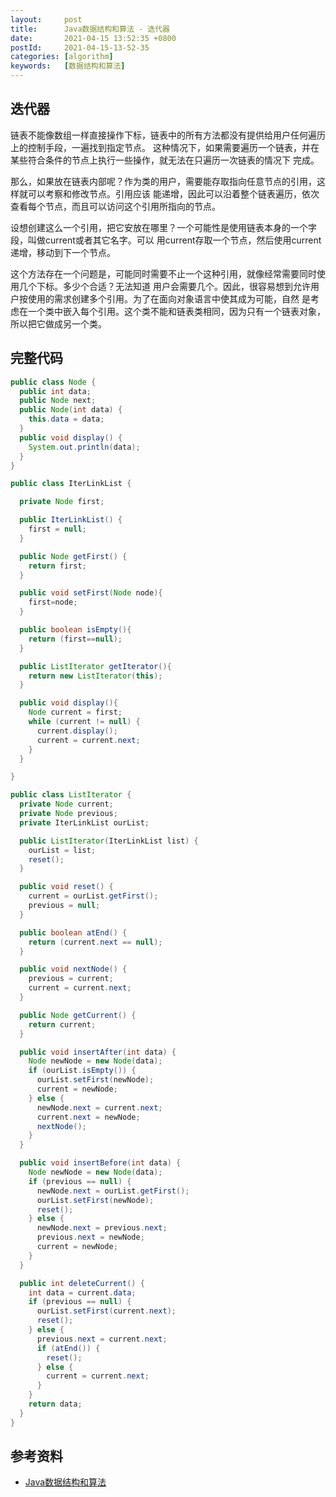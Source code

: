 ```yaml
---
layout:     post
title:      Java数据结构和算法 - 迭代器
date:       2021-04-15 13:52:35 +0800
postId:     2021-04-15-13-52-35
categories: [algorithm]
keywords:   [数据结构和算法]
---
```


## 迭代器
链表不能像数组一样直接操作下标，链表中的所有方法都没有提供给用户任何遍历上的控制手段，一遍找到指定节点。
这种情况下，如果需要遍历一个链表，并在某些符合条件的节点上执行一些操作，就无法在只遍历一次链表的情况下
完成。

那么，如果放在链表内部呢？作为类的用户，需要能存取指向任意节点的引用，这样就可以考察和修改节点。引用应该
能递增，因此可以沿着整个链表遍历，依次查看每个节点，而且可以访问这个引用所指向的节点。

设想创建这么一个引用，把它安放在哪里？一个可能性是使用链表本身的一个字段，叫做current或者其它名字。可以
用current存取一个节点，然后使用current递增，移动到下一个节点。

这个方法存在一个问题是，可能同时需要不止一个这种引用，就像经常需要同时使用几个下标。多少个合适？无法知道
用户会需要几个。因此，很容易想到允许用户按使用的需求创建多个引用。为了在面向对象语言中使其成为可能，自然
是考虑在一个类中嵌入每个引用。这个类不能和链表类相同，因为只有一个链表对象，所以把它做成另一个类。

## 完整代码
```java
public class Node {
  public int data;
  public Node next;
  public Node(int data) {
    this.data = data;
  }
  public void display() {
    System.out.println(data);
  }
}
```
```java
public class IterLinkList {

  private Node first;

  public IterLinkList() {
    first = null;
  }

  public Node getFirst() {
    return first;
  }

  public void setFirst(Node node){
    first=node;
  }

  public boolean isEmpty(){
    return (first==null);
  }

  public ListIterator getIterator(){
    return new ListIterator(this);
  }

  public void display(){
    Node current = first;
    while (current != null) {
      current.display();
      current = current.next;
    }
  }

}
```
```java
public class ListIterator {
  private Node current;
  private Node previous;
  private IterLinkList ourList;

  public ListIterator(IterLinkList list) {
    ourList = list;
    reset();
  }

  public void reset() {
    current = ourList.getFirst();
    previous = null;
  }

  public boolean atEnd() {
    return (current.next == null);
  }

  public void nextNode() {
    previous = current;
    current = current.next;
  }

  public Node getCurrent() {
    return current;
  }

  public void insertAfter(int data) {
    Node newNode = new Node(data);
    if (ourList.isEmpty()) {
      ourList.setFirst(newNode);
      current = newNode;
    } else {
      newNode.next = current.next;
      current.next = newNode;
      nextNode();
    }
  }

  public void insertBefore(int data) {
    Node newNode = new Node(data);
    if (previous == null) {
      newNode.next = ourList.getFirst();
      ourList.setFirst(newNode);
      reset();
    } else {
      newNode.next = previous.next;
      previous.next = newNode;
      current = newNode;
    }
  }

  public int deleteCurrent() {
    int data = current.data;
    if (previous == null) {
      ourList.setFirst(current.next);
      reset();
    } else {
      previous.next = current.next;
      if (atEnd()) {
        reset();
      } else {
        current = current.next;
      }
    }
    return data;
  }
}
```

## 参考资料
* [Java数据结构和算法](https://book.douban.com/subject/1144007/)

